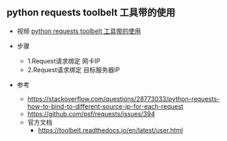 ## python requests toolbelt 工具带的使用

- 视频 [python requests toolbelt 工具带的使用](https://www.bilibili.com/video/BV1rh411Z73N/)


- 步骤
    - 1.Request请求绑定 网卡IP
    - 2.Request请求绑定 目标服务器IP



- 参考
    - https://stackoverflow.com/questions/28773033/python-requests-how-to-bind-to-different-source-ip-for-each-request
    - https://github.com/psf/requests/issues/394
    - 官方文档
        - https://toolbelt.readthedocs.io/en/latest/user.html
